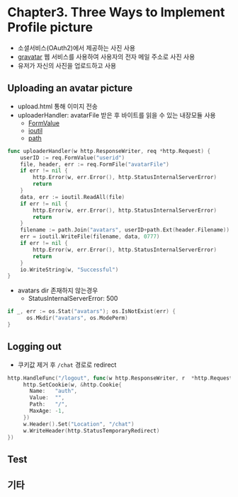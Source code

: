 # Chapter3. Three Ways to Implement Profile picture
* 소셜서비스(OAuth2)에서 제공하는 사진 사용
* [gravatar](https://ko.gravatar.com/)  웹 서비스를 사용하여 사용자의 전자 메일 주소로 사진 사용
* 유저가 자신의 사진을 업로드하고 사용
## Uploading an avatar picture
- upload.html 통해 이미지 전송
- uploaderHandler: avatarFile 받은 후 바이트를 읽을 수 있는 내장모듈 사용
  - [FormValue](https://golang.org/pkg/net/http/#Request.FormFile)
  - [ioutil](https://golang.org/pkg/io/ioutil/)
  - [path](https://golang.org/pkg/path/#Join)
```go
func uploaderHandler(w http.ResponseWriter, req *http.Request) {
	userID := req.FormValue("userid")
	file, header, err := req.FormFile("avatarFile")
	if err != nil {
		http.Error(w, err.Error(), http.StatusInternalServerError)
		return
	}
	data, err := ioutil.ReadAll(file)
	if err != nil {
		http.Error(w, err.Error(), http.StatusInternalServerError)
		return
	}
	filename := path.Join("avatars", userID+path.Ext(header.Filename))
	err = ioutil.WriteFile(filename, data, 0777)
	if err != nil {
		http.Error(w, err.Error(), http.StatusInternalServerError)
		return
	}
	io.WriteString(w, "Successful")
}
``` 
- avatars dir 존재하지 않는경우 
  - StatusInternalServerError: 500

```go
if _, err := os.Stat("avatars"); os.IsNotExist(err) {
      os.Mkdir("avatars", os.ModePerm)
}
```
## Logging out
* 쿠키값 제거 후 `/chat` 경로로 redirect
```go
http.HandleFunc("/logout", func(w http.ResponseWriter, r  *http.Request) {
     http.SetCookie(w, &http.Cookie{
       Name:   "auth",
       Value:  "",
       Path:   "/",
       MaxAge: -1,
     })
     w.Header().Set("Location", "/chat")
     w.WriteHeader(http.StatusTemporaryRedirect)
})
```

## Test

## 기타
